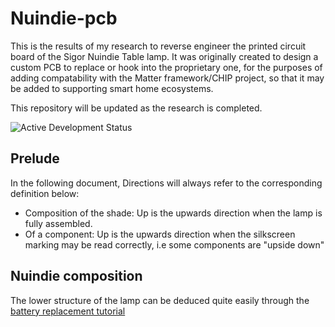 # Nuindie-pcb

This is the results of my research to reverse engineer the printed circuit board of the Sigor Nuindie Table lamp.
It was originally created to design a custom PCB to replace or hook into the proprietary one, for the purposes of adding compatability with the Matter framework/CHIP project, so that it may be added to supporting smart home ecosystems.

This repository will be updated as the research is completed.

![Active Development Status](https://img.shields.io/badge/Status-Active_Development-green)

## Prelude

In the following document, Directions will always refer to the corresponding definition below:
- Composition of the shade: Up is the upwards direction when the lamp is fully assembled.
- Of a component: Up is the upwards direction when the silkscreen marking may be read correctly, i.e some components are "upside down"

## Nuindie composition

The lower structure of the lamp can be deduced quite easily through the [battery replacement tutorial](https://www.youtube.com/watch?v=30Anm9yBXpk)
